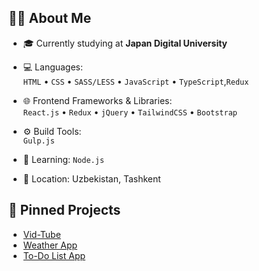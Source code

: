 ## 👨‍💻 About Me

- 🎓 Currently studying at **Japan Digital University**

-  💻 Languages:  
  `HTML` • `CSS` • `SASS/LESS` • `JavaScript` • `TypeScript`,`Redux`

- 🌐 Frontend Frameworks & Libraries:  
  `React.js` • `Redux` • `jQuery` • `TailwindCSS` • `Bootstrap`

- ⚙️ Build Tools:  
  `Gulp.js`

- 🧠 Learning: `Node.js`

- 📍 Location: Uzbekistan, Tashkent

## 📌 Pinned Projects

- [Vid-Tube](https://68a48d7934d48d2d3bb06dac--vidtube-view.netlify.app/)
- [Weather App](https://weather-app-looking.netlify.app/)
- [To-Do List App](https://to-do-list-app-view.netlify.app/)

